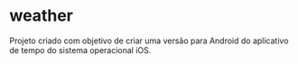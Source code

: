 # weather
Projeto criado com objetivo de criar uma versão para Android do aplicativo de tempo do sistema operacional iOS.
